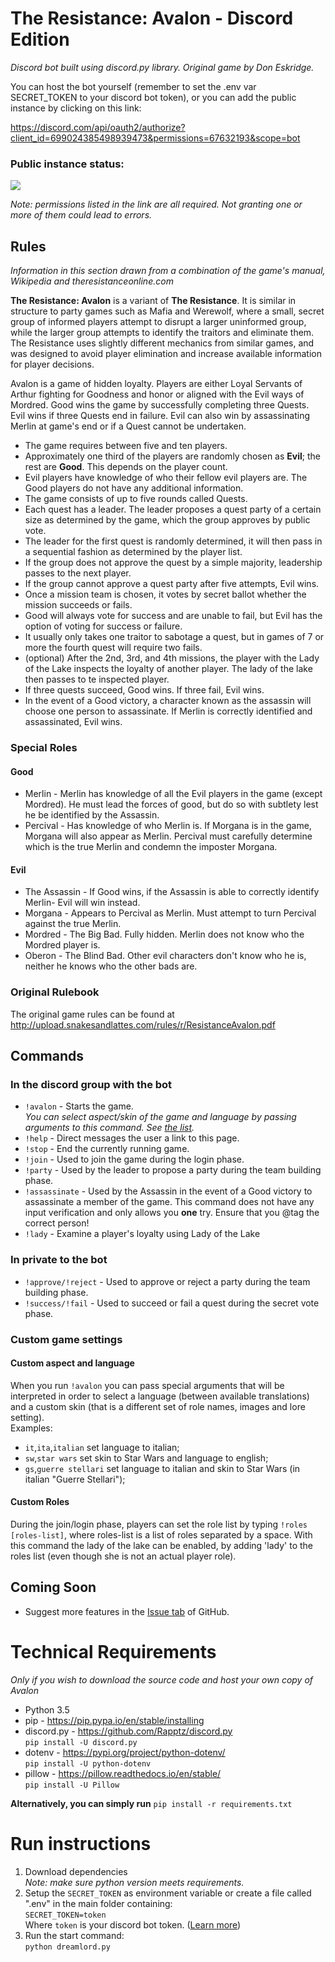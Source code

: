 # The Resistance: Avalon - Discord Edition

_Discord bot built using discord.py library. Original game by Don Eskridge._

You can host the bot yourself (remember to set the .env var SECRET_TOKEN to your discord bot token),
or you can add the public instance by clicking on this link:

https://discord.com/api/oauth2/authorize?client_id=699024385498939473&permissions=67632193&scope=bot

### Public instance status:

<a href="https://www.statuscake.com" title="Website Uptime Monitoring"><img src="https://app.statuscake.com/button/index.php?Track=K8Ne4neFxb&Days=1&Design=2" /></a>

_Note: permissions listed in the link are all required. Not granting one or more of them could lead to errors._

## Rules

_Information in this section drawn from a combination of the game's manual, Wikipedia and theresistanceonline.com_

**The Resistance: Avalon** is a variant of **The Resistance**. It is similar in structure to party games such as Mafia and Werewolf, where a small, secret group of informed players attempt to disrupt a larger uninformed group, while the larger group attempts to identify the traitors and eliminate them. The Resistance uses slightly different mechanics from similar games, and was designed to avoid player elimination and increase available information for player decisions.

Avalon is a game of hidden loyalty. Players are either Loyal Servants of Arthur fighting for Goodness and honor or aligned with the Evil ways of Mordred. Good wins the game by successfully completing three Quests. Evil wins if three Quests end in failure. Evil can also win by assassinating Merlin at game's end or if a Quest cannot be undertaken.

- The game requires between five and ten players.
- Approximately one third of the players are randomly chosen as **Evil**; the rest are **Good**. This depends on the player count.
- Evil players have knowledge of who their fellow evil players are. The Good players do not have any additional information.
- The game consists of up to five rounds called Quests.
- Each quest has a leader. The leader proposes a quest party of a certain size as determined by the game, which the group approves by public vote.
- The leader for the first quest is randomly determined, it will then pass in a sequential fashion as determined by the player list.
- If the group does not approve the quest by a simple majority, leadership passes to the next player.
- If the group cannot approve a quest party after five attempts, Evil wins.
- Once a mission team is chosen, it votes by secret ballot whether the mission succeeds or fails.
- Good will always vote for success and are unable to fail, but Evil has the option of voting for success or failure.
- It usually only takes one traitor to sabotage a quest, but in games of 7 or more the fourth quest will require two fails.
- (optional) After the 2nd, 3rd, and 4th missions, the player with the Lady of the Lake inspects the loyalty of another player. The lady of the lake then passes to te inspected player.
- If three quests succeed, Good wins. If three fail, Evil wins.
- In the event of a Good victory, a character known as the assassin will choose one person to assassinate. If Merlin is correctly identified and assassinated, Evil wins.

### Special Roles

#### Good

- Merlin - Merlin has knowledge of all the Evil players in the game (except Mordred). He must lead the forces of good, but do so with subtlety lest he be identified by the Assassin.
- Percival - Has knowledge of who Merlin is. If Morgana is in the game, Morgana will also appear as Merlin. Percival must carefully determine which is the true Merlin and condemn the imposter Morgana.

#### Evil

- The Assassin - If Good wins, if the Assassin is able to correctly identify Merlin- Evil will win instead.
- Morgana - Appears to Percival as Merlin. Must attempt to turn Percival against the true Merlin.
- Mordred - The Big Bad. Fully hidden. Merlin does not know who the Mordred player is.
- Oberon - The Blind Bad. Other evil characters don't know who he is, neither he knows who the other bads are.

### Original Rulebook

The original game rules can be found at http://upload.snakesandlattes.com/rules/r/ResistanceAvalon.pdf

## Commands

### In the discord group with the bot

- `!avalon` - Starts the game.  
  *You can select aspect/skin of the game and language by passing arguments to this command. See [the list](#custom-game-settings).*
- `!help` - Direct messages the user a link to this page.
- `!stop` - End the currently running game.
- `!join` - Used to join the game during the login phase.
- `!party` - Used by the leader to propose a party during the team building phase.
- `!assassinate` - Used by the Assassin in the event of a Good victory to assassinate a member of the game. This command does not have any input verification and only allows you **one** try. Ensure that you @tag the correct person!
- `!lady` - Examine a player's loyalty using Lady of the Lake

### In private to the bot

- `!approve/!reject` - Used to approve or reject a party during the team building phase.
- `!success/!fail` - Used to succeed or fail a quest during the secret vote phase.

### Custom game settings

#### Custom aspect and language

When you run `!avalon` you can pass special arguments that will be interpreted in order to select a language (between available translations) and a custom skin (that is a different set of role names, images and lore setting).  
Examples:
- `it`,`ita`,`italian` set language to italian;
- `sw`,`star wars` set skin to Star Wars and language to english;
- `gs`,`guerre stellari` set language to italian and skin to Star Wars (in italian "Guerre Stellari");

#### Custom Roles

During the join/login phase, players can set the role list by typing `!roles [roles-list]`, where roles-list is a list of roles separated by a space. With this command the lady of the lake can be enabled, by adding 'lady' to the roles list (even though she is not an actual player role).

## Coming Soon

- Suggest more features in the [Issue tab](https://github.com/ldeluigi/avalon/issues) of GitHub.

# Technical Requirements

_Only if you wish to download the source code and host your own copy of Avalon_

- Python 3.5
- pip - https://pip.pypa.io/en/stable/installing
- discord.py - https://github.com/Rapptz/discord.py  
  `pip install -U discord.py`
- dotenv - https://pypi.org/project/python-dotenv/  
  `pip install -U python-dotenv`
- pillow - https://pillow.readthedocs.io/en/stable/  
  `pip install -U Pillow`

**Alternatively, you can simply run** `pip install -r requirements.txt`

# Run instructions

1. Download dependencies  
   _Note: make sure python version meets requirements._
1. Setup the `SECRET_TOKEN` as environment variable or create a file called ".env" in the main folder containing:  
   `SECRET_TOKEN=token`  
   Where `token` is your discord bot token. ([Learn more](https://discord.com/developers/docs/topics/oauth2))
1. Run the start command:  
   `python dreamlord.py`

